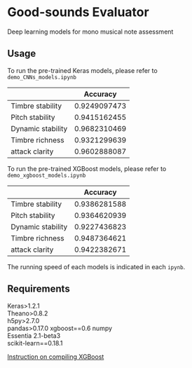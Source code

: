 # Good-sounds Evaluator
Deep learning models for mono musical note assessment

## Usage
To run the pre-trained Keras models, please refer to `demo_CNNs_models.ipynb`

|                   | Accuracy     |
|-------------------|--------------|
| Timbre stability  | 0.9249097473 |
| Pitch stability   | 0.9415162455 |
| Dynamic stability | 0.9682310469 |
| Timbre richness   | 0.9321299639 |
| attack clarity    | 0.9602888087 |

To run the pre-trained XGBoost models, please refer to `demo_xgboost_models.ipynb`

|                   | Accuracy     |
|-------------------|--------------|
| Timbre stability  | 0.9386281588 |
| Pitch stability   | 0.9364620939 |
| Dynamic stability | 0.9227436823 |
| Timbre richness   | 0.9487364621 |
| attack clarity    | 0.9422382671 |

The running speed of each models is indicated in each `ipynb`.

## Requirements
Keras>1.2.1  
Theano>0.8.2  
h5py>2.7.0  
pandas>0.17.0
xgboost==0.6
numpy  
Essentia 2.1-beta3  
scikit-learn==0.18.1

[Instruction on compiling XGBoost](https://github.com/dmlc/xgboost/blob/master/doc/build.md)
